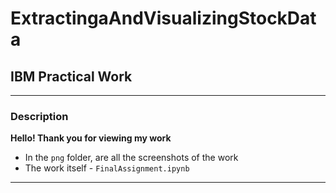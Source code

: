 # ExtractingaAndVisualizingStockData
## IBM Practical Work
---
### Description
**Hello! Thank you for viewing my work**
- In the `png` folder, are all the screenshots of the work
- The work itself - `FinalAssignment.ipynb`
---

